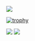 ![](https://komarev.com/ghpvc/?username=dv336699&color=lightgrey)

[![trophy](https://github-profile-trophy.vercel.app/?username=dv336699&theme=oldie&margin-w=15&margin-h=15)](https://github.com/dv336699/github-profile-trophy)

<img src="https://github-readme-stats.vercel.app/api/top-langs/?username=dv336699&layout=compact&hide_border=true&langs_count=8&card_width=265&theme=chartreuse-dark" />

<img src="https://github-readme-stats.vercel.app/api?username=dv336699&show_icons=true&hide_border=true&layout=compact&theme=chartreuse-dark" />
